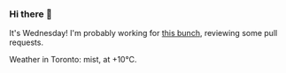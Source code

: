 ### Hi there :wave:

It's Wednesday! I'm probably working for [this bunch](https://github.com/kohofinancial), reviewing some pull requests.

Weather in Toronto: mist, at +10°C.
